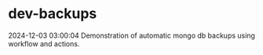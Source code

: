 # dev-backups
2024-12-03 03:00:04 Demonstration of automatic mongo db backups using workflow and actions.
